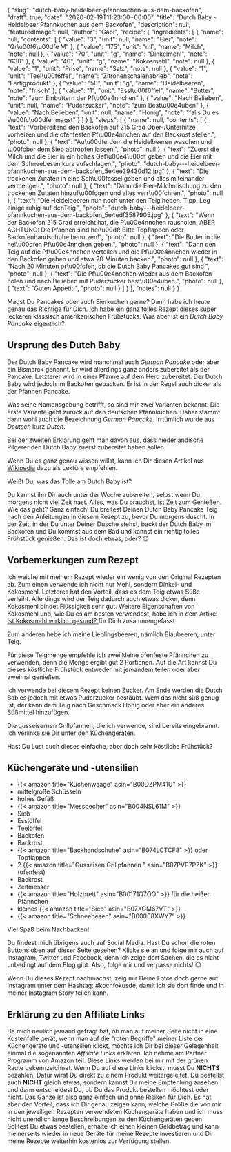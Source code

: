 {
    "slug": "dutch-baby-heidelbeer-pfannkuchen-aus-dem-backofen",
    "draft": true,
    "date": "2020-02-19T11:23:00+00:00",
    "title": "Dutch Baby - Heidelbeer Pfannkuchen aus dem Backofen",
    "description": null,
    "featuredImage": null,
    "author": "Gabi",
    "recipe": {
        "ingredients": [
            {
                "name": null,
                "contents": [
                    {
                        "value": "3",
                        "unit": null,
                        "name": "Eier",
                        "note": "Gr\u00f6\u00dfe M"
                    },
                    {
                        "value": "175",
                        "unit": "ml",
                        "name": "Milch",
                        "note": null
                    },
                    {
                        "value": "70",
                        "unit": "g",
                        "name": "Dinkelmehl",
                        "note": "630"
                    },
                    {
                        "value": "40",
                        "unit": "g",
                        "name": "Kokosmehl",
                        "note": null
                    },
                    {
                        "value": "1",
                        "unit": "Prise",
                        "name": "Salz",
                        "note": null
                    },
                    {
                        "value": "1",
                        "unit": "Teel\u00f6ffel",
                        "name": "Zitronenschalenabrieb",
                        "note": "Fertigprodukt"
                    },
                    {
                        "value": "50",
                        "unit": "g",
                        "name": "Heidelbeeren",
                        "note": "frisch"
                    },
                    {
                        "value": "1",
                        "unit": "Essl\u00f6ffel",
                        "name": "Butter",
                        "note": "zum Einbuttern der Pf\u00e4nnchen"
                    },
                    {
                        "value": "Nach Belieben",
                        "unit": null,
                        "name": "Puderzucker",
                        "note": "zum Best\u00e4uben"
                    },
                    {
                        "value": "Nach Belieben",
                        "unit": null,
                        "name": "Honig",
                        "note": "falls Du es s\u00fc\u00dfer magst"
                    }
                ]
            }
        ],
        "steps": [
            {
                "name": null,
                "contents": [
                    {
                        "text": "Vorbereitend den Backofen auf 215 Grad Ober-\/Unterhitze vorheizen und die ofenfesten Pf\u00e4nnchen auf den Backrost stellen.",
                        "photo": null
                    },
                    {
                        "text": "Au\u00dferdem die Heidelbeeren waschen und \u00fcber dem Sieb abtropfen lassen.",
                        "photo": null
                    },
                    {
                        "text": "Zuerst die Milch und die Eier in ein hohes Gef\u00e4\u00df geben und die Eier mit dem Schneebesen kurz aufschlagen.",
                        "photo": "dutch-baby---heidelbeer-pfannkuchen-aus-dem-backofen_5e4ee39430d12.jpg"
                    },
                    {
                        "text": "Die trockenen Zutaten in eine Sch\u00fcssel geben und alles miteinander vermengen.",
                        "photo": null
                    },
                    {
                        "text": "Dann die Eier-Milchmischung zu den trockenen Zutaten hinzuf\u00fcgen und alles verr\u00fchren.",
                        "photo": null
                    },
                    {
                        "text": "Die Heidelbeeren nun noch unter den Teig heben. Tipp: Leg einige ruhig auf denTeig.",
                        "photo": "dutch-baby---heidelbeer-pfannkuchen-aus-dem-backofen_5e4edf3587905.jpg"
                    },
                    {
                        "text": "Wenn der Backofen 215 Grad erreicht hat, die P\u00e4nnchen rausholen. ABER ACHTUNG: Die Pfannen sind hei\u00df! Bitte Topflappen oder Backofenhandschuhe benutzen!",
                        "photo": null
                    },
                    {
                        "text": "Die Butter in die hei\u00dfen Pf\u00e4nnchen geben.",
                        "photo": null
                    },
                    {
                        "text": "Dann den Teig auf die Pf\u00e4nnchen verteilen und die Pf\u00e4nnchen wieder in den Backofen geben  und etwa 20 Minuten backen.",
                        "photo": null
                    },
                    {
                        "text": "Nach 20 Minuten pr\u00fcfen, ob die Dutch Baby Pancakes gut sind.",
                        "photo": null
                    },
                    {
                        "text": "Die Pf\u00e4nnchen wieder aus dem Backofen holen und nach Belieben mit Puderzucker best\u00e4uben.",
                        "photo": null
                    },
                    {
                        "text": "Guten Appetit!",
                        "photo": null
                    }
                ]
            }
        ],
        "notes": null
    }
}

Magst Du Pancakes oder auch Eierkuchen gerne? Dann habe ich heute genau das Richtige für Dich. Ich habe ein ganz tolles Rezept dieses super leckeren klassisch amerikanischen Frühstücks.
Was aber ist ein *Dutch Baby Pancake* eigentlich?

## Ursprung des Dutch Baby

Der Dutch Baby Pancake wird manchmal auch *German Pancake* oder aber ein Bismarck genannt. Er wird allerdings ganz anders zubereitet als der Pancake. Letzterer wird in einer Pfanne auf dem Herd zubereitet. Der Dutch Baby wird jedoch im Backofen gebacken. Er ist in der Regel auch dicker als der Pfannen Pancake.

Was seine Namensgebung betrifft, so sind mir zwei Varianten bekannt. 
Die erste Variante geht zurück auf den deutschen Pfannkuchen. Daher stammt dann wohl auch  die Bezeichnung *German Pancake*. Irrtümlich wurde aus *Deutsch* kurz *Dutch*.

Bei der zweiten Erklärung geht man davon aus, dass niederländische Pilgerer den Dutch Baby zuerst zubereitet haben sollen.

Wenn Du es ganz genau wissen willst, kann ich Dir diesen Artikel aus [Wikipedia](https://en.wikipedia.org/wiki/Dutch_baby_pancake "Wikipedia") dazu als Lektüre empfehlen.

Weißt Du, was das Tolle am Dutch Baby ist?

Du kannst ihn Dir auch unter der Woche zubereiten, selbst wenn Du morgens nicht viel Zeit hast. Alles, was Du brauchst, ist Zeit zum Genießen. Wie das geht? Ganz einfach! Du breitest Deinen Dutch Baby Pancake Teig nach den Anleitungen in diesem Rezept zu, bevor Du morgens duscht. In der Zeit, in der Du unter Deiner Dusche stehst, backt der Dutch Baby im Backofen und Du kommst aus dem Bad und kannst ein richtig tolles Frühstück genießen.
Das ist doch etwas, oder? 😉

## Vorbemerkungen zum Rezept

Ich weiche mit meinem Rezept wieder ein wenig von den Original Rezepten ab. Zum einen verwende ich nicht nur Mehl, sondern Dinkel- und Kokosmehl. Letzteres hat den Vorteil, dass es dem Teig etwas Süße verleiht. Allerdings wird der Teig dadurch auch etwas dicker, denn Kokosmehl bindet Flüssigkeit sehr gut. Weitere Eigenschaften von Kokosmehl und, wie Du es am besten verwendest, habe ich in dem Artikel [Ist Kokosmehl wirklich gesund? ](https://kochfokus.de/artikel/ist-kokosmehl-wirklich-gesund/ "Ist Kokosmehl wirklich gesund? ")für Dich zusammengefasst.

Zum anderen hebe ich meine Lieblingsbeeren, nämlich Blaubeeren, unter Teig.

Für diese Teigmenge empfehle ich zwei kleine ofenfeste Pfännchen zu verwenden, denn die Menge ergibt gut 2 Portionen. Auf die Art kannst Du dieses köstliche Frühstück entweder mit jemandem teilen oder aber zweimal genießen.

Ich verwende bei diesem Rezept keinen Zucker. Am Ende werden die Dutch Babies jedoch mit etwas Puderzucker bestäubt. Wem das nicht süß genug ist, der kann dem Teig nach Geschmack Honig oder aber ein anderes Süßmittel hinzufügen.

Die gusseisernen Grillpfannen, die ich verwende, sind bereits eingebrannt. Ich verlinke sie Dir unter den Küchengeräten.

Hast Du  Lust auch dieses einfache, aber doch sehr köstliche Frühstück?

## Küchengeräte und -utensilien

- {{< amazon title="Küchenwaage" asin="B00DZPM41U" >}}
- mittelgroße Schüsseln
- hohes Gefäß
- {{< amazon title="Messbecher" asin="B004NSL61M" >}}
- Sieb
- Esslöffel
- Teelöffel
- Backofen
- Backrost
- {{< amazon title="Backhandschuhe" asin="B074LCTCF8" >}} oder Topflappen
- 2 {{< amazon title="Gusseisen Grillpfannen " asin="B07PVP7PZK" >}}(ofenfest)
- Backrost
- Zeitmesser
-  {{< amazon title="Holzbrett" asin="B00171Q7OO" >}} für die heißen Pfännchen
- kleines {{< amazon title="Sieb" asin="B07XGM67VT" >}}
- {{< amazon title="Schneebesen" asin="B00008XWY7" >}}

Viel Spaß beim Nachbacken!

Du findest mich übrigens auch auf Social Media. Hast Du schon die roten Buttons oben auf dieser Seite gesehen? Klicke sie an und folge mir auch auf Instagram, Twitter und Facebook, denn ich zeige dort Sachen, die es nicht unbedingt auf dem Blog gibt. Also, folge mir und verpasse nichts! 😉

Wenn Du dieses Rezept nachmachst, zeig mir Deine Fotos doch gerne auf Instagram unter dem Hashtag: #kochfokusde, damit ich sie dort finde und in meiner Instagram Story teilen kann.


## Erklärung zu den Affiliate Links
Da mich neulich jemand gefragt hat, ob man auf meiner Seite nicht in eine Kostenfalle gerät, wenn man auf die "roten Begriffe" meiner Liste der Küchengeräte und -utensilien klickt, möchte ich Dir bei dieser Gelegenheit einmal die sogenannten *Affiliate Links* erklären. Ich nehme am Partner Programm von Amazon teil. Diese Links werden bei mir mit der grünen Raute gekennzeichnet. Wenn Du auf diese Links klickst, musst Du **NICHTS** bezahlen. Dafür wirst Du direkt zu einem Produkt weitergeleitet. Du bestellst auch **NICHT** gleich etwas, sondern kannst Dir meine Empfehlung ansehen und dann entscheidest Du, ob Du das Produkt bestellen möchtest oder nicht. Das Ganze ist also ganz einfach und ohne Risiken für Dich. Es hat aber den Vorteil, dass ich Dir genau zeigen kann, welche Größe die von mir in den jeweiligen Rezepten verwendeten Küchengeräte haben und ich muss nicht unendlich lange Beschreibungen zu den Küchengeräten geben. Solltest Du etwas bestellen, erhalte ich einen kleinen Geldbetrag und kann meinerseits wieder in neue Geräte für meine Rezepte investieren und Dir meine Rezepte weiterhin kostenlos zur Verfügung stellen.